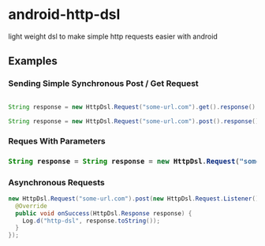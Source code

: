 android-http-dsl
================

light weight dsl to make simple http requests easier with android



<h2>Examples</h2>

<h3>
  Sending Simple Synchronous Post / Get Request
</h3>

```java

String response = new HttpDsl.Request("some-url.com").get().response().toString(); // get request

String response = new HttpDsl.Request("some-url.com").post().response().toString(); // post request
```

<h3>
  Reques With Parameters
<h3>

```java
String response = String response = new HttpDsl.Request("some-url.com").param("id","32").get().response().toString();
```

<h3>
  Asynchronous Requests
</h3>

```java
new HttpDsl.Request("some-url.com").post(new HttpDsl.Request.Listener() {
  @Override
  public void onSuccess(HttpDsl.Response response) {
    Log.d("http-dsl", response.toString());
  }
});
```
